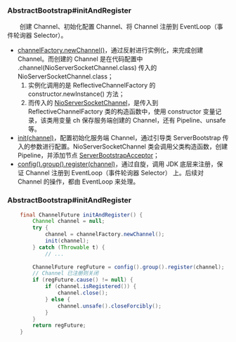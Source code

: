 ### AbstractBootstrap#initAndRegister
　　创建 Channel、初始化配置 Channel、将 Channel 注册到 EventLoop（事件轮询器 Selector）。

- [channelFactory.newChannel()](https://github.com/martin-1992/Netty-Notes/blob/master/Netty%20%E6%9C%8D%E5%8A%A1%E7%AB%AF%E5%90%AF%E5%8A%A8%E8%BF%87%E7%A8%8B/newChannel.md)，通过反射进行实例化，来完成创建 Channel。而创建的 Channel 是在代码配置中 .channel(NioServerSocketChannel.class) 传入的 NioServerSocketChannel.class；
    1. 实例化调用的是 ReflectiveChannelFactory 的 constructor.newInstance() 方法；
    2. 而传入的 [NioServerSocketChannel](https://github.com/martin-1992/Netty-Notes/blob/master/%E6%96%B0%E8%BF%9E%E6%8E%A5%E7%9A%84%E6%8E%A5%E5%85%A5/NioServerSocketChannel.md)，是传入到 ReflectiveChannelFactory 类的构造函数中，使用 constructor 变量记录，该类用变量 ch 保存服务端创建的 Channel，还有 Pipeline、unsafe 等。
- [init(channel)](https://github.com/martin-1992/Netty-Notes/blob/master/Netty%20%E6%9C%8D%E5%8A%A1%E7%AB%AF%E5%90%AF%E5%8A%A8%E8%BF%87%E7%A8%8B/init.md)，配置初始化服务端 Channel，通过引导类 ServerBootstrap 传入的参数进行配置。NioServerSocketChannel 类会调用父类构造函数，创建 Pipeline，并添加节点 [ServerBootstrapAcceptor]()；
- [config().group().register(channel)](https://github.com/martin-1992/Netty-Notes/blob/master/Netty%20%E6%9C%8D%E5%8A%A1%E7%AB%AF%E5%90%AF%E5%8A%A8%E8%BF%87%E7%A8%8B/register.md)，通过自旋，调用 JDK 底层来注册，保证 Channel 注册到 EventLoop（事件轮询器 Selector） 上。后续对 Channel 的操作，都由 EventLoop 来处理。

### AbstractBootstrap#initAndRegister

```java
    final ChannelFuture initAndRegister() {
        Channel channel = null;
        try {
            channel = channelFactory.newChannel();
            init(channel);
        } catch (Throwable t) {
            // ...
        
        ChannelFuture regFuture = config().group().register(channel);
        // Channel 已注册则关闭
        if (regFuture.cause() != null) {
            if (channel.isRegistered()) {
                channel.close();
            } else {
                channel.unsafe().closeForcibly();
            }
        }
        return regFuture;
    }
```

